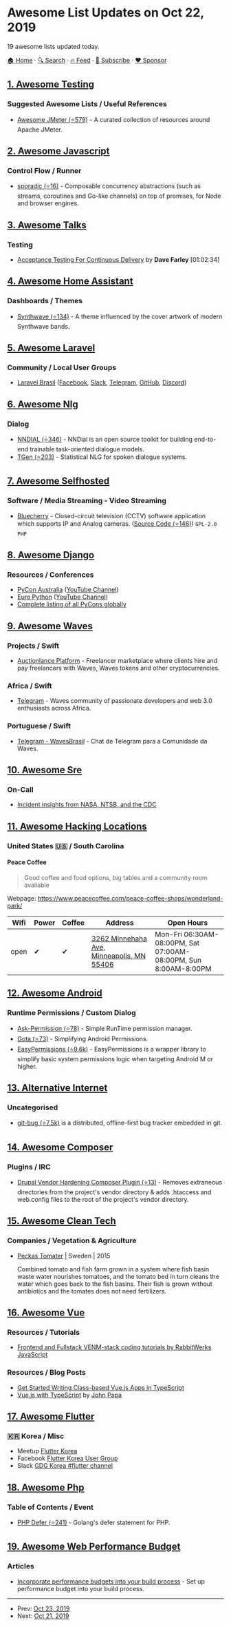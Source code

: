 # Awesome List Updates on Oct 22, 2019

19 awesome lists updated today.

[🏠 Home](/README.md) · [🔍 Search](https://www.trackawesomelist.com/search/) · [🔥 Feed](https://www.trackawesomelist.com/rss.xml) · [📮 Subscribe](https://trackawesomelist.us17.list-manage.com/subscribe?u=d2f0117aa829c83a63ec63c2f&id=36a103854c) · [❤️  Sponsor](https://github.com/sponsors/theowenyoung)



## [1. Awesome Testing](/content/TheJambo/awesome-testing/README.md)

### Suggested Awesome Lists / Useful References

*   [Awesome JMeter (⭐579)](https://github.com/aliesbelik/awesome-jmeter) - A curated collection of resources around Apache JMeter.

## [2. Awesome Javascript](/content/sorrycc/awesome-javascript/README.md)

### Control Flow / Runner

*   [sporadic (⭐16)](https://github.com/marcoonroad/sporadic) - Composable concurrency abstractions (such as streams, coroutines and Go-like channels) on top of promises, for Node and browser engines.

## [3. Awesome Talks](/content/JanVanRyswyck/awesome-talks/README.md)

### Testing

*   [Acceptance Testing For Continuous Delivery](https://www.youtube.com/watch?v=s1Y454DTRtg) by **Dave Farley** \[01:02:34]

## [4. Awesome Home Assistant](/content/frenck/awesome-home-assistant/README.md)

### Dashboards / Themes

*   [Synthwave (⭐134)](https://github.com/bbbenji/synthwave-hass) - A theme influenced by the cover artwork of modern Synthwave bands.

## [5. Awesome Laravel](/content/chiraggude/awesome-laravel/README.md)

### Community / Local User Groups

*   [Laravel Brasil](http://www.laravel.com.br/) ([Facebook](https://www.facebook.com/groups/laravelbrasil/), [Slack](http://slack.laravel.com.br), [Telegram](https://telegram.me/laravelbr), [GitHub](https://github.com/laravelbrasil), [Discord](https://discord.gg/9dpuWeZ))

## [6. Awesome Nlg](/content/accelerated-text/awesome-nlg/README.md)

### Dialog

*   [NNDIAL (⭐346)](https://github.com/shawnwun/NNDIAL) - NNDial is an open source toolkit for building end-to-end trainable task-oriented dialogue models.
*   [TGen (⭐203)](https://github.com/UFAL-DSG/tgen) - Statistical NLG for spoken dialogue systems.

## [7. Awesome Selfhosted](/content/awesome-selfhosted/awesome-selfhosted/README.md)

### Software / Media Streaming - Video Streaming

*   [Bluecherry](https://www.bluecherrydvr.com/) - Closed-circuit television (CCTV) software application which supports IP and Analog cameras. ([Source Code (⭐146)](https://github.com/bluecherrydvr/bluecherry-apps)) `GPL-2.0` `PHP`

## [8. Awesome Django](/content/wsvincent/awesome-django/README.md)

### Resources / Conferences

*   [PyCon Australia](https://2019.pycon-au.org/) ([YouTube Channel](https://www.youtube.com/user/PyConAU))
*   [Euro Python](https://ep2019.europython.eu/) ([YouTube Channel](https://www.youtube.com/user/PythonItalia))
*   [Complete listing of all PyCons globally](https://pycon.org)

## [9. Awesome Waves](/content/msmolyakov/awesome-waves/README.md)

### Projects / Swift

*   [Auctionlance Platform](https://beta.auctionlance.com) - Freelancer marketplace where clients hire and pay freelancers with Waves, Waves tokens and other cryptocurrencies.

### Africa / Swift

*   [Telegram](https://t.me/wavesafrica) - Waves community of passionate developers and web 3.0 enthusiasts across Africa.

### Portuguese / Swift

*   [Telegram - WavesBrasil](https://t.me/WavesBrasil) - Chat de Telegram para a Comunidade da Waves.

## [10. Awesome Sre](/content/dastergon/awesome-sre/README.md)

### On-Call

*   [Incident insights from NASA, NTSB, and the CDC](https://www.youtube.com/watch?v=ODYO2MPymJ4)

## [11. Awesome Hacking Locations](/content/daviddias/awesome-hacking-locations/README.md)

### United States 🇺🇸 / South Carolina   <a id="south-carolina-">  </a>

#### Peace Coffee

> Good coffee and food options, big tables and a community room available

Webpage: <https://www.peacecoffee.com/peace-coffee-shops/wonderland-park/>

| Wifi | Power | Coffee | Address                                                                            | Open Hours                                                      |
| ---- | ----- | ------ | ---------------------------------------------------------------------------------- | --------------------------------------------------------------- |
| open | ✔     | ✔      | [3262 Minnehaha Ave, Minneapolis, MN 55406](https://goo.gl/maps/YaHLw8SkRLtYhG9q6) | Mon-Fri 06:30AM-08:00PM, Sat 07:00AM-08:00PM, Sun 8:00AM-8:00PM |

## [12. Awesome Android](/content/JStumpp/awesome-android/README.md)

### Runtime Permissions / Custom Dialog

*   [Ask-Permission (⭐78)](https://github.com/Kishanjvaghela/Ask-Permission) - Simple RunTime permission manager.
*   [Gota (⭐73)](https://github.com/alhazmy13/Gota) - Simplifying Android Permissions.
*   [EasyPermissions (⭐9.6k)](https://github.com/googlesamples/easypermissions) - EasyPermissions is a wrapper library to simplify basic system permissions logic when targeting Android M or higher.

## [13. Alternative Internet](/content/redecentralize/alternative-internet/README.md)

### Uncategorised

*   [git-bug (⭐7.5k)](https://github.com/MichaelMure/git-bug) is a distributed, offline-first bug tracker embedded in git.

## [14. Awesome Composer](/content/jakoch/awesome-composer/README.md)

### Plugins / IRC

*   [Drupal Vendor Hardening Composer Plugin (⭐13)](https://github.com/drupal/core-vendor-hardening) - Removes extraneous directories from the project's vendor directory & adds .htaccess and web.config files to the root of the project's vendor directory.

## [15. Awesome Clean Tech](/content/nglgzz/awesome-clean-tech/README.md)

### Companies / Vegetation & Agriculture

*   [Peckas Tomater](http://www.peckas.com) | Sweden | 2015

    Combined tomato and fish farm grown in a system where fish basin waste water nourishes tomatoes, and the tomato bed in turn cleans the water which goes back to the fish basins. Their fish is grown without antibiotics and the tomates does not need fertilizers.

## [16. Awesome Vue](/content/vuejs/awesome-vue/README.md)

### Resources / Tutorials

*   [Frontend and Fullstack VENM-stack coding tutorials by RabbitWerks JavaScript](https://www.youtube.com/c/rabbitwerksjavascript)

### Resources / Blog Posts

*   [Get Started Writing Class-based Vue.js Apps in TypeScript](https://www.sitepoint.com/class-based-vue-js-typescript)
*   [Vue.js with TypeScript](https://johnpapa.net/vue-typescript) by [John Papa](https://johnpapa.net/about/)

## [17. Awesome Flutter](/content/Solido/awesome-flutter/README.md)

### 🇰🇷 Korea / Misc

*   Meetup [Flutter Korea](https://www.meetup.com/ko-KR/Flutter-Korea/)
*   Facebook [Flutter Korea User Group](https://www.facebook.com/groups/flutterkorea/)
*   Slack [GDG Korea #flutter channel](http://slack.gdg.kr/)

## [18. Awesome Php](/content/ziadoz/awesome-php/README.md)

### Table of Contents / Event

*   [PHP Defer (⭐241)](https://github.com/php-defer/php-defer) - Golang's defer statement for PHP.

## [19. Awesome Web Performance Budget](/content/pajaydev/awesome-web-performance-budget/README.md)

### Articles

*   [Incorporate performance budgets into your build process](https://web.dev/incorporate-performance-budgets-into-your-build-tools) - Set up performance budget into your build process.

---

- Prev: [Oct 23, 2019](/content/2019/10/23/README.md)
- Next: [Oct 21, 2019](/content/2019/10/21/README.md)